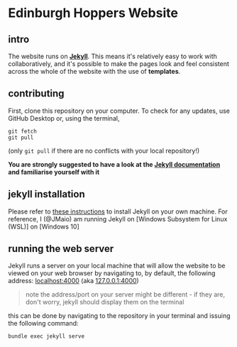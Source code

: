 # Edinburgh Hoppers Website

## intro
The website runs on [**Jekyll**](https://jekyllrb.com/). This means it's relatively easy to work with collaboratively, and it's possible to make the pages look and feel consistent across the whole of the website with the use of **templates**.

## contributing
First, clone this repository on your computer. To check for any updates, use GitHub Desktop or, using the terminal, 
```
git fetch
git pull
```
(only `git pull` if there are no conflicts with your local repository!)

**You are strongly suggested to have a look at the [Jekyll documentation](https://jekyllrb.com/docs/home/) and familiarise yourself with it**

## jekyll installation
Please refer to [these instructions](https://jekyllrb.com/docs/installation/) to install Jekyll on your own machine. For reference, I (@JMaio) am running Jekyll on [Windows Subsystem for Linux (WSL)] on [Windows 10]

## running the web server
Jekyll runs a server on your local machine that will allow the website to be viewed on your web browser by navigating to, by default, the following address:
[localhost:4000](http://localhost:4000) (aka [127.0.0.1:4000](http://127.0.0.1:4000))

> note the address/port on your server might be different - if they are, don't worry, jekyll should display them on the terminal

this can be done by navigating to the repository in your terminal and issuing the following command:
```
bundle exec jekyll serve
```
